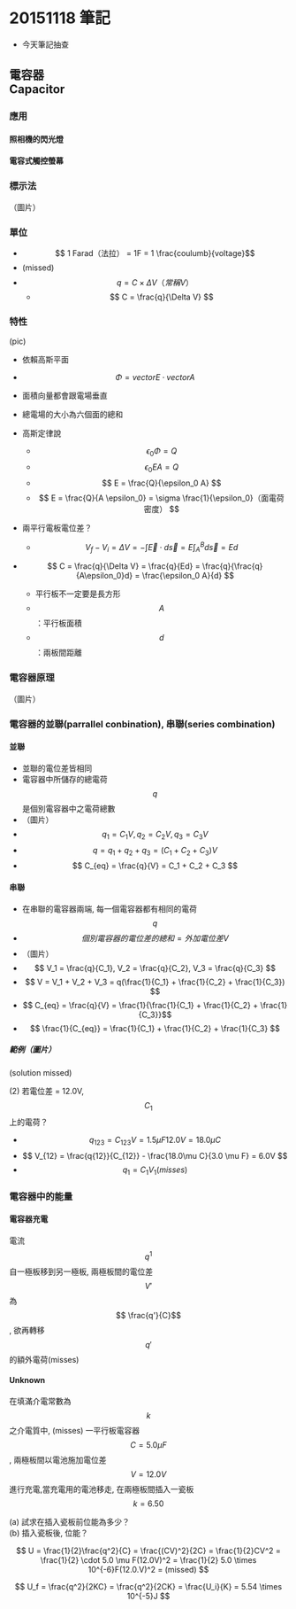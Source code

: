 # 20151118 筆記
* 今天筆記抽查

## 電容器<br />Capacitor
### 應用
#### 照相機的閃光燈
#### 電容式觸控螢幕

### 標示法
（圖片）

### 單位
* $$ 1 Farad（法拉） = 1F = 1 \frac{coulumb}{voltage}$$
* (missed)
* $$ q = C \times \Delta V（常稱 V） $$
    * $$ C = \frac{q}{\Delta V} $$ 


### 特性
(pic)

* 依賴高斯平面
* $$ \Phi = vector E \cdot vector A $$
* 面積向量都會跟電場垂直
* 總電場的大小為六個面的總和
* 高斯定律說 
    * $$ \epsilon_0 \Phi = Q $$
    * $$ \epsilon_0 E A = Q $$
    * $$ E  = \frac{Q}{\epsilon_0 A} $$
    * $$ E = \frac{Q}{A \epsilon_0} = \sigma \frac{1}{\epsilon_0}（面電荷密度） $$

* 兩平行電板電位差？
    * $$ V_f - V_i = \Delta V = -\int \vec{E} \cdot d \vec{s} = E \int_A^B d \vec{s} = E d$$

* $$ C = \frac{q}{\Delta V} = \frac{q}{Ed} = \frac{q}{\frac{q}{A\epsilon_0}d} = \frac{\epsilon_0 A}{d} $$
    * 平行板不一定要是長方形
    * $$A$$：平行板面積
    * $$d$$：兩板間距離

### 電容器原理
（圖片）

### 電容器的並聯(parrallel conbination), 串聯(series combination)
#### 並聯
* 並聯的電位差皆相同
* 電容器中所儲存的總電荷 $$ q $$ 是個別電容器中之電荷總數
* （圖片）
* $$ q_1 = C_1V , q_2 = C_2V, q_3 = C_3V $$
* $$ q = q_1 + q_2 + q_3 = (C_1 + C_2 + C_3)V $$
* $$ C_{eq} = \frac{q}{V} = C_1 + C_2 + C_3 $$

#### 串聯
* 在串聯的電容器兩端, 每一個電容器都有相同的電荷 $$ q $$
* $$ 個別電容器的電位差的總和 = 外加電位差 V $$
* （圖片）
* $$ V_1 = \frac{q}{C_1}, V_2 = \frac{q}{C_2}, V_3 = \frac{q}{C_3} $$
* $$ V = V_1 + V_2 + V_3 = q(\frac{1}{C_1} + \frac{1}{C_2} + \frac{1}{C_3}) $$
* $$ C_{eq} = \frac{q}{V} = \frac{1}{\frac{1}{C_1} + \frac{1}{C_2} + \frac{1}{C_3}}$$
* $$ \frac{1}{C_{eq}} = \frac{1}{C_1} + \frac{1}{C_2} + \frac{1}{C_3} $$

##### 範例（圖片）
(solution missed)

(2) 若電位差 = 12.0V, $$ C_1 $$ 上的電荷？
* $$ q_{123} = C_{123}V = 1.5 \mu F 12.0V = 18.0\mu C $$
* $$ V_{12} = \frac{q{12}}{C_{12}} - \frac{18.0\mu C}{3.0 \mu F} = 6.0V $$
* $$ q_1 = C_1 V_1 (misses) $$

### 電容器中的能量
#### 電容器充電
電流 $$ q^1 $$ 自一極板移到另一極板, 兩極板間的電位差 $$ V'$$ 為 $$ \frac{q'}{C}$$ , 欲再轉移 $$ q'$$ 的額外電荷(misses)

#### Unknown
在填滿介電常數為 $$k$$ 之介電質中, (misses)
一平行板電容器 $$ C = 5.0 \mu F$$, 兩極板間以電池施加電位差 $$ V = 12.0V $$ 進行充電,當充電用的電池移走, 在兩極板間插入一瓷板 $$ k = 6.50 $$

(a) 試求在插入瓷板前位能為多少？  
(b) 插入瓷板後, 位能？

$$
U = \frac{1}{2}\frac{q^2}{C} = \frac{(CV)^2}{2C} = \frac{1}{2}CV^2 = \frac{1}{2} \cdot 5.0 \mu F(12.0V)^2 = \frac{1}{2} 5.0 \times 10^{-6}F(12.0.V)^2 = (missed)
$$

$$
U_f = \frac{q^2}{2KC} = \frac{q^2}{2CK} = \frac{U_i}{K} = 5.54 \times 10^{-5}J
$$

